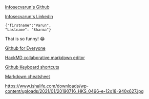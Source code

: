 [Infosecvarun's Github](https://github.com/infosecvarun)

[Infosecvarun's Linkedin](https://linkedin.com/in/infosecvarun)

```
{"firstname":"Varun",
"Lastname": "Sharma"}
```

That is so funny! :joy:

[Github for Everyone](https://my.ine.com/bootcamps/a8897eda-4c14-464b-b40a-0b6aaf25afa7)

[HackMD collaborative markdown editor](https://hackmd.io/)

[Github Keyboard shortcuts](https://docs.github.com/en/get-started/using-github/keyboard-shortcuts)

[Markdown cheatsheet](https://www.markdownguide.org/cheat-sheet)

https://www.ishalife.com/downloads/wp-content/uploads/2021/01/20190716_HKS_0496-e-12x18-940x627.jpg